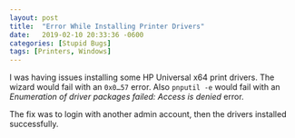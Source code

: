 ```yaml
---
layout: post
title:  "Error While Installing Printer Drivers"
date:   2019-02-10 20:33:36 -0600
categories: [Stupid Bugs]
tags: [Printers, Windows]
---
```


I was having issues installing some HP Universal x64 print drivers. The wizard would fail with an `0x0…57` error. Also `pnputil -e` would fail with an _Enumeration of driver packages failed: Access is denied_ error.

The fix was to login with another admin account, then the drivers installed successfully.